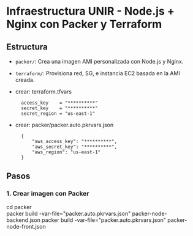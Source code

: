 # Infraestructura UNIR - Node.js + Nginx con Packer y Terraform

## Estructura

- `packer/`: Crea una imagen AMI personalizada con Node.js y Nginx.
- `terraform/`: Provisiona red, SG, e instancia EC2 basada en la AMI creada.

- crear:  terraform.tfvars

        access_key    = "**********"
        secret_key    = "**********"
        secret_region = "us-east-1"

- crear:  packer/packer.auto.pkrvars.json

        {
            "aws_access_key": "**********",
            "aws_secret_key": "**********",
            "aws_region": "us-east-1"
        }


## Pasos

### 1. Crear imagen con Packer

cd packer                         
packer build -var-file="packer.auto.pkrvars.json" packer-node-backend.json 
packer build -var-file="packer.auto.pkrvars.json" packer-node-front.json 